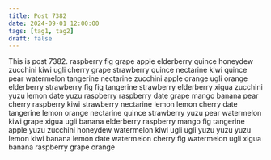 ```yaml
---
title: Post 7382
date: 2024-09-01 12:00:00
tags: [tag1, tag2]
draft: false
---
```

This is post 7382.
raspberry
fig
grape
apple
elderberry
quince
honeydew
zucchini
kiwi
ugli
cherry
grape
strawberry
quince
nectarine
kiwi
quince
pear
watermelon
tangerine
nectarine
zucchini
apple
orange
ugli
orange
elderberry
strawberry
fig
fig
tangerine
strawberry
elderberry
xigua
zucchini
yuzu
lemon
date
yuzu
raspberry
raspberry
date
grape
mango
banana
pear
cherry
raspberry
kiwi
strawberry
nectarine
lemon
lemon
cherry
date
tangerine
lemon
orange
nectarine
quince
strawberry
yuzu
pear
watermelon
kiwi
grape
xigua
ugli
banana
elderberry
raspberry
mango
fig
tangerine
apple
yuzu
zucchini
honeydew
watermelon
kiwi
ugli
ugli
yuzu
yuzu
yuzu
lemon
kiwi
banana
lemon
date
watermelon
cherry
fig
watermelon
ugli
xigua
banana
raspberry
grape
orange
